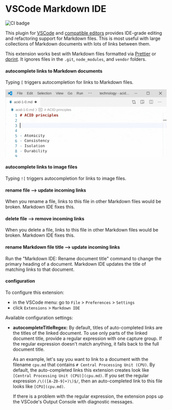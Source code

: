 # VSCode Markdown IDE

![CI badge](https://github.com/kevgo/vscode-markdown-ide/actions/workflows/main.yml/badge.svg)

This plugin for [VSCode](https://code.visualstudio.com) and
[compatible editors](https://open-vsx.org) provides IDE-grade editing and
refactoring support for Markdown files. This is most useful with large
collections of Markdown documents with lots of links between them.

This extension works best with Markdown files formatted via
[Prettier](https://prettier.io) or [dprint](https://dprint.dev). It ignores
files in the `.git`, `node_modules`, and `vendor` folders.

#### autocomplete links to Markdown documents

Typing `[` triggers autocompletion for links to Markdown files.

![autocompletion demo](https://raw.githubusercontent.com/kevgo/vscode-markdown-ide/master/documentation/autocomplete.gif)

#### autocomplete links to image files

Typing `![` triggers autocompletion for links to image files.

#### rename file --> update incoming links

When you rename a file, links to this file in other Markdown files would be
broken. Markdown IDE fixes this.

#### delete file --> remove incoming links

When you delete a file, links to this file in other Markdown files would be
broken. Markdown IDE fixes this.

#### rename Markdown file title --> update incoming links

Run the "Markdown IDE: Rename document title" command to change the primary
heading of a document. Markdown IDE updates the title of matching links to that
document.

#### configuration

To configure this extension:

- in the VSCode menu: go to `File` > `Preferences` > `Settings`
- click `Extensions` > <code type="configExtName">Markdown IDE</code>

Available configuration settings:

<a type="configurationOptions">

- **autocompleteTitleRegex:** By default, titles of auto-completed links are the
  titles of the linked document. To use only parts of the linked document title,
  provide a regular expression with one capture group. If the regular expression
  doesn't match anything, it falls back to the full document title.

  As an example, let's say you want to link to a document with the filename
  `cpu.md` that contains `# Central Processing Unit (CPU)`. By default, the
  auto-completed links this extension creates look like
  `[Central Processing Unit (CPU)](cpu.md)`. If you set the regular expression
  `/\(([A-Z0-9]+)\)$/`, then an auto-completed link to this file looks like
  `[CPU](cpu.md)`.

  If there is a problem with the regular expression, the extension pops up the
  VSCode's Output Console with diagnostic messages.

</a>
